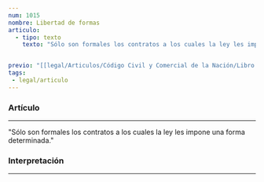 ```yaml
---
num: 1015
nombre: Libertad de formas
articulo: 
  - tipo: texto
    texto: "Sólo son formales los contratos a los cuales la ley les impone una forma determinada."


previo: "[[legal/Articulos/Código Civil y Comercial de la Nación/Libro Tercero/Título 2/Capítulo 7/Capítulo 7, Forma.md|Capítulo 7, Forma]]"
tags: 
 - legal/articulo
---
```

### Artículo
---
"Sólo son formales los contratos a los cuales la ley les impone una forma determinada."

### Interpretación
---
